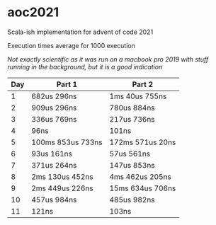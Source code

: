 # aoc2021

Scala-ish implementation for advent of code 2021

Execution times average for 1000 execution

_Not exactly scientific as it was run on a macbook pro 2019 with stuff running in the background,
but it is a good indication_

| Day | Part 1            | Part 2           |
|-----|-------------------|------------------|
| 1   | 682us 296ns       | 1ms 40us 755ns   |
| 2   | 909us 296ns       | 780us 884ns      |
| 3   | 336us 769ns       | 217us 736ns      |
| 4   | 96ns              | 101ns            |
| 5   | 100ms 853us 733ns | 172ms 571us 20ns |
| 6   | 93us 161ns        | 57us 561ns       |
| 7   | 371us 264ns       | 147us 853ns      |
| 8   | 2ms 130us 452ns   | 4ms 462us 205ns  |
| 9   | 2ms 449us 226ns   | 15ms 634us 706ns |
| 10  | 457us 984ns       | 485us 982ns      |
| 11  | 121ns             | 103ns            |
